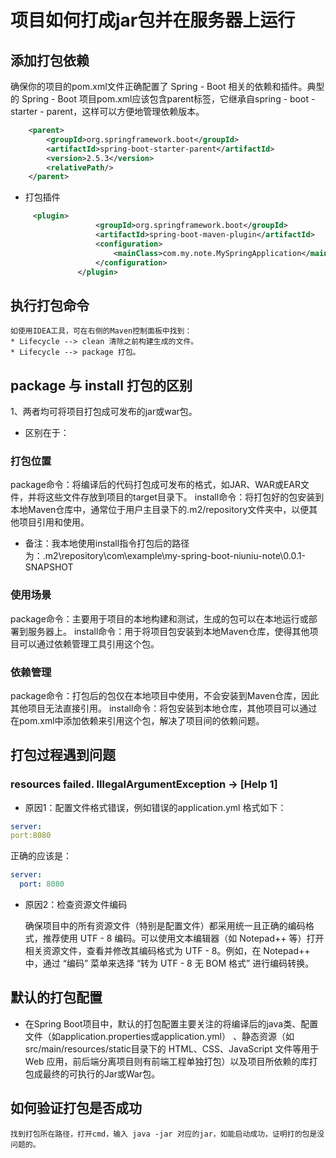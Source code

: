 # 项目如何打成jar包并在服务器上运行

## 添加打包依赖

确保你的项目的pom.xml文件正确配置了 Spring - Boot 相关的依赖和插件。典型的 Spring - Boot 项目pom.xml应该包含parent标签，它继承自spring - boot - starter - parent，这样可以方便地管理依赖版本。

```xml
    <parent>
        <groupId>org.springframework.boot</groupId>
        <artifactId>spring-boot-starter-parent</artifactId>
        <version>2.5.3</version>
        <relativePath/>
    </parent>
```
* 打包插件
```xml
     <plugin>
                   <groupId>org.springframework.boot</groupId>
                   <artifactId>spring-boot-maven-plugin</artifactId>
                   <configuration>
                       <mainClass>com.my.note.MySpringApplication</mainClass>
                   </configuration>
               </plugin>
```

## 执行打包命令
    如使用IDEA工具，可在右侧的Maven控制面板中找到：
    * Lifecycle --> clean 清除之前构建生成的文件。
    * Lifecycle --> package 打包。
    
## package 与 install 打包的区别

1、两者均可将项目打包成可发布的jar或war包。
* 区别在于：
### 打包位置
‌package命令‌：将编译后的代码打包成可发布的格式，如JAR、WAR或EAR文件，并将这些文件存放到项目的target目录下‌。
‌install命令‌：将打包好的包安装到本地Maven仓库中，通常位于用户主目录下的.m2/repository文件夹中，以便其他项目引用和使用‌。
* 备注：我本地使用install指令打包后的路径为：.m2\repository\com\example\my-spring-boot-niuniu-note\0.0.1-SNAPSHOT

### 使用场景
package命令‌：主要用于项目的本地构建和测试，生成的包可以在本地运行或部署到服务器上‌。
‌install命令‌：用于将项目包安装到本地Maven仓库，使得其他项目可以通过依赖管理工具引用这个包‌。

### 依赖管理
‌package命令‌：打包后的包仅在本地项目中使用，不会安装到Maven仓库，因此其他项目无法直接引用‌。
‌install命令‌：将包安装到本地仓库，其他项目可以通过在pom.xml中添加依赖来引用这个包，解决了项目间的依赖问题‌。

## 打包过程遇到问题

### resources failed. IllegalArgumentException -> [Help 1]
* 原因1：配置文件格式错误，例如错误的application.yml 格式如下：
```yaml
server:
port:8080
```
正确的应该是：
```yaml
server:
  port: 8080
```
* 原因2：检查资源文件编码

    确保项目中的所有资源文件（特别是配置文件）都采用统一且正确的编码格式，推荐使用 UTF - 8 编码。可以使用文本编辑器（如 Notepad++ 等）打开相关资源文件，查看并修改其编码格式为 UTF - 8。例如，在 Notepad++ 中，通过 “编码” 菜单来选择 “转为 UTF - 8 无 BOM 格式” 进行编码转换。

## 默认的打包配置

   * 在Spring Boot项目中，默认的打包配置主要关注的将编译后的java类、配置文件（如application.properties或application.yml）
、静态资源（如src/main/resources/static目录下的 HTML、CSS、JavaScript 文件等用于 Web 应用，前后端分离项目则有前端工程单独打包）以及项目所依赖的库打包成最终的可执行的Jar或War包。

## 如何验证打包是否成功

    找到打包所在路径，打开cmd，输入 java -jar 对应的jar，如能启动成功，证明打的包是没问题的。
